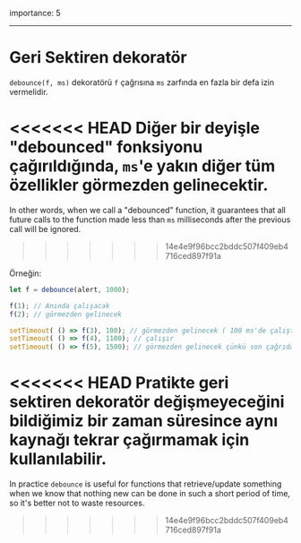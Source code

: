 importance: 5

---

# Geri Sektiren dekoratör

`debounce(f, ms)` dekoratörü `f` çağrısına `ms` zarfında en fazla bir defa izin vermelidir.

<<<<<<< HEAD
Diğer bir deyişle "debounced" fonksiyonu çağırıldığında, `ms`'e yakın diğer tüm özellikler görmezden gelinecektir.
=======
In other words, when we call a "debounced" function, it guarantees that all future calls to the function made less than `ms` milliseconds after the previous call will be ignored.
>>>>>>> 14e4e9f96bcc2bddc507f409eb4716ced897f91a

Örneğin:

```js no-beautify
let f = debounce(alert, 1000);

f(1); // Anında çalışacak
f(2); // görmezden gelinecek

setTimeout( () => f(3), 100); // görmezden gelinecek ( 100 ms'de çalıştığından )
setTimeout( () => f(4), 1100); // çalışır
setTimeout( () => f(5), 1500); // görmezden gelinecek çünkü son çağrıdan itibaren 1000ms'den az bir zaman geçmiştir.
```

<<<<<<< HEAD
Pratikte geri sektiren dekoratör değişmeyeceğini bildiğimiz bir zaman süresince aynı kaynağı tekrar çağırmamak için kullanılabilir.
=======
In practice `debounce` is useful for functions that retrieve/update something when we know that nothing new can be done in such a short period of time, so it's better not to waste resources.
>>>>>>> 14e4e9f96bcc2bddc507f409eb4716ced897f91a
